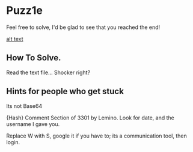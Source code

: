 # Puzz1e

Feel free to solve, I'd be glad to see that you reached the end!

[alt text](https://archbc.org/wp-content/uploads/2018/09/512160452-612x612.jpg)

## How To Solve.

Read the text file... Shocker right?

## Hints for people who get stuck

Its not Base64

{Hash} Comment Section of 3301 by Lemino. Look for date, and the username I gave you.

Replace W with S, google it if you have to; its a communication tool, then login.
